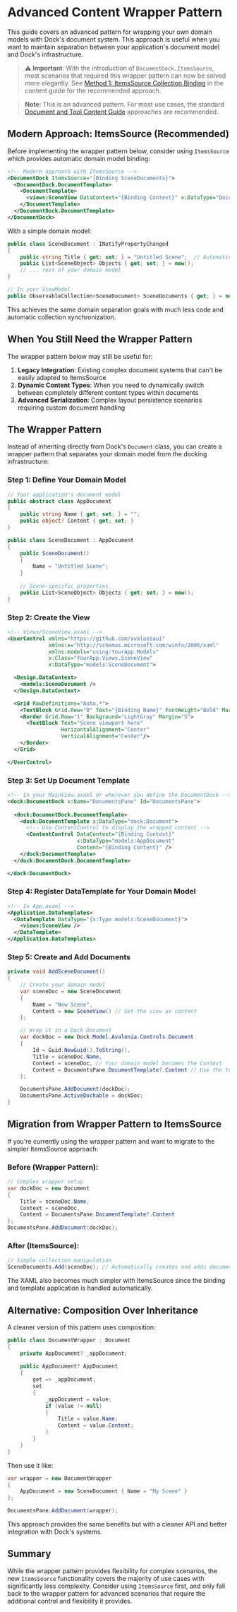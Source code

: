 # Advanced Content Wrapper Pattern

This guide covers an advanced pattern for wrapping your own domain models with Dock's document system. This approach is useful when you want to maintain separation between your application's document model and Dock's infrastructure.

> **⚠️ Important**: With the introduction of `DocumentDock.ItemsSource`, most scenarios that required this wrapper pattern can now be solved more elegantly. See [Method 1: ItemsSource Collection Binding](dock-content-guide.md#method-1-itemssource-collection-binding-recommended) in the content guide for the recommended approach.

> **Note**: This is an advanced pattern. For most use cases, the standard [Document and Tool Content Guide](dock-content-guide.md) approaches are recommended.

## Modern Approach: ItemsSource (Recommended)

Before implementing the wrapper pattern below, consider using `ItemsSource` which provides automatic domain model binding:

```xml
<!-- Modern approach with ItemsSource -->
<DocumentDock ItemsSource="{Binding SceneDocuments}">
  <DocumentDock.DocumentTemplate>
    <DocumentTemplate>
      <views:SceneView DataContext="{Binding Context}" x:DataType="Document"/>
    </DocumentTemplate>
  </DocumentDock.DocumentTemplate>
</DocumentDock>
```

With a simple domain model:
```csharp
public class SceneDocument : INotifyPropertyChanged
{
    public string Title { get; set; } = "Untitled Scene";  // Automatically used for tab title
    public List<SceneObject> Objects { get; set; } = new();
    // ... rest of your domain model
}

// In your ViewModel
public ObservableCollection<SceneDocument> SceneDocuments { get; } = new();
```

This achieves the same domain separation goals with much less code and automatic collection synchronization.

## When You Still Need the Wrapper Pattern

The wrapper pattern below may still be useful for:

1. **Legacy Integration**: Existing complex document systems that can't be easily adapted to ItemsSource
2. **Dynamic Content Types**: When you need to dynamically switch between completely different content types within documents
3. **Advanced Serialization**: Complex layout persistence scenarios requiring custom document handling

## The Wrapper Pattern

Instead of inheriting directly from Dock's `Document` class, you can create a wrapper pattern that separates your domain model from the docking infrastructure:

### Step 1: Define Your Domain Model

```csharp
// Your application's document model
public abstract class AppDocument
{
    public string Name { get; set; } = "";
    public object? Content { get; set; }
}

public class SceneDocument : AppDocument
{
    public SceneDocument()
    {
        Name = "Untitled Scene";
    }
    
    // Scene-specific properties
    public List<SceneObject> Objects { get; set; } = new();
}
```

### Step 2: Create the View

```xml
<!-- Views/SceneView.axaml -->
<UserControl xmlns="https://github.com/avaloniaui"
             xmlns:x="http://schemas.microsoft.com/winfx/2006/xaml"
             xmlns:models="using:YourApp.Models"
             x:Class="YourApp.Views.SceneView"
             x:DataType="models:SceneDocument">

  <Design.DataContext>
    <models:SceneDocument />
  </Design.DataContext>

  <Grid RowDefinitions="Auto,*">
    <TextBlock Grid.Row="0" Text="{Binding Name}" FontWeight="Bold" Margin="5"/>
    <Border Grid.Row="1" Background="LightGray" Margin="5">
      <TextBlock Text="Scene viewport here" 
                 HorizontalAlignment="Center" 
                 VerticalAlignment="Center"/>
    </Border>
  </Grid>

</UserControl>
```

### Step 3: Set Up Document Template

```xml
<!-- In your MainView.axaml or wherever you define the DocumentDock -->
<dock:DocumentDock x:Name="DocumentsPane" Id="DocumentsPane">
  
  <dock:DocumentDock.DocumentTemplate>
    <dock:DocumentTemplate x:DataType="dock:Document">
      <!-- Use ContentControl to display the wrapped content -->
      <ContentControl DataContext="{Binding Context}" 
                      x:DataType="models:AppDocument"
                      Content="{Binding Content}" />
    </dock:DocumentTemplate>
  </dock:DocumentDock.DocumentTemplate>

</dock:DocumentDock>
```

### Step 4: Register DataTemplate for Your Domain Model

```xml
<!-- In App.axaml -->
<Application.DataTemplates>
  <DataTemplate DataType="{x:Type models:SceneDocument}">
    <views:SceneView />
  </DataTemplate>
</Application.DataTemplates>
```

### Step 5: Create and Add Documents

```csharp
private void AddSceneDocument()
{
    // Create your domain model
    var sceneDoc = new SceneDocument
    {
        Name = "New Scene",
        Content = new SceneView() // Set the view as content
    };

    // Wrap it in a Dock Document
    var dockDoc = new Dock.Model.Avalonia.Controls.Document
    {
        Id = Guid.NewGuid().ToString(),
        Title = sceneDoc.Name,
        Context = sceneDoc, // Your domain model becomes the Context
        Content = DocumentsPane.DocumentTemplate?.Content // Use the template
    };

    DocumentsPane.AddDocument(dockDoc);
    DocumentsPane.ActiveDockable = dockDoc;
}
```

## Migration from Wrapper Pattern to ItemsSource

If you're currently using the wrapper pattern and want to migrate to the simpler ItemsSource approach:

### Before (Wrapper Pattern):
```csharp
// Complex wrapper setup
var dockDoc = new Document
{
    Title = sceneDoc.Name,
    Context = sceneDoc,
    Content = DocumentsPane.DocumentTemplate?.Content
};
DocumentsPane.AddDocument(dockDoc);
```

### After (ItemsSource):
```csharp
// Simple collection manipulation
SceneDocuments.Add(sceneDoc); // Automatically creates and adds document
```

The XAML also becomes much simpler with ItemsSource since the binding and template application is handled automatically.

## Alternative: Composition Over Inheritance

A cleaner version of this pattern uses composition:

```csharp
public class DocumentWrapper : Document
{
    private AppDocument? _appDocument;
    
    public AppDocument? AppDocument
    {
        get => _appDocument;
        set
        {
            _appDocument = value;
            if (value != null)
            {
                Title = value.Name;
                Content = value.Content;
            }
        }
    }
}
```

Then use it like:

```csharp
var wrapper = new DocumentWrapper
{
    AppDocument = new SceneDocument { Name = "My Scene" }
};

DocumentsPane.AddDocument(wrapper);
```

This approach provides the same benefits but with a cleaner API and better integration with Dock's systems.

## Summary

While the wrapper pattern provides flexibility for complex scenarios, the new `ItemsSource` functionality covers the majority of use cases with significantly less complexity. Consider using `ItemsSource` first, and only fall back to the wrapper pattern for advanced scenarios that require the additional control and flexibility it provides. 